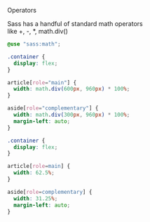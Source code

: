 Operators  

Sass has a handful of standard math operators  
like +, -, *, math.div()  

```scss
@use "sass:math";

.container {
  display: flex;
}

article[role="main"] {
  width: math.div(600px, 960px) * 100%;
}

aside[role="complementary"] {
  width: math.div(300px, 960px) * 100%;
  margin-left: auto;
}
```

```css
.container {
  display: flex;
}

article[role=main] {
  width: 62.5%;
}

aside[role=complementary] {
  width: 31.25%;
  margin-left: auto;
}
```
